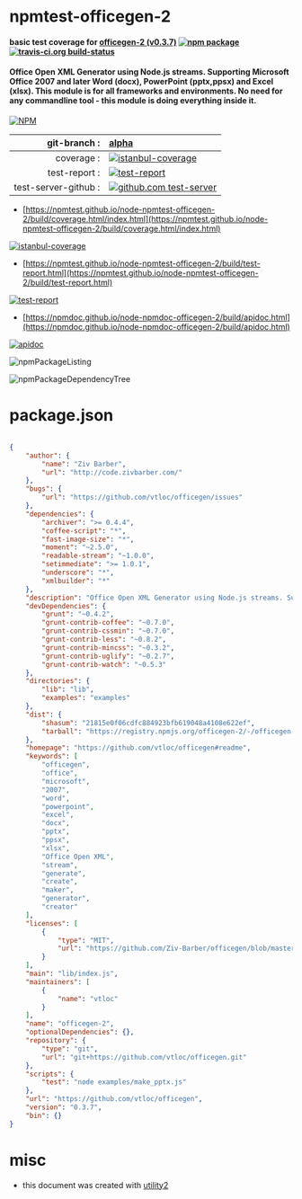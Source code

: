 # npmtest-officegen-2

#### basic test coverage for  [officegen-2 (v0.3.7)](https://github.com/vtloc/officegen#readme)  [![npm package](https://img.shields.io/npm/v/npmtest-officegen-2.svg?style=flat-square)](https://www.npmjs.org/package/npmtest-officegen-2) [![travis-ci.org build-status](https://api.travis-ci.org/npmtest/node-npmtest-officegen-2.svg)](https://travis-ci.org/npmtest/node-npmtest-officegen-2)

#### Office Open XML Generator using Node.js streams. Supporting Microsoft Office 2007 and later Word (docx), PowerPoint (pptx,ppsx) and Excel (xlsx). This module is for all frameworks and environments. No need for any commandline tool - this module is doing everything inside it.

[![NPM](https://nodei.co/npm/officegen-2.png?downloads=true&downloadRank=true&stars=true)](https://www.npmjs.com/package/officegen-2)

| git-branch : | [alpha](https://github.com/npmtest/node-npmtest-officegen-2/tree/alpha)|
|--:|:--|
| coverage : | [![istanbul-coverage](https://npmtest.github.io/node-npmtest-officegen-2/build/coverage.badge.svg)](https://npmtest.github.io/node-npmtest-officegen-2/build/coverage.html/index.html)|
| test-report : | [![test-report](https://npmtest.github.io/node-npmtest-officegen-2/build/test-report.badge.svg)](https://npmtest.github.io/node-npmtest-officegen-2/build/test-report.html)|
| test-server-github : | [![github.com test-server](https://npmtest.github.io/node-npmtest-officegen-2/GitHub-Mark-32px.png)](https://npmtest.github.io/node-npmtest-officegen-2/build/app/index.html) | | build-artifacts : | [![build-artifacts](https://npmtest.github.io/node-npmtest-officegen-2/glyphicons_144_folder_open.png)](https://github.com/npmtest/node-npmtest-officegen-2/tree/gh-pages/build)|

- [https://npmtest.github.io/node-npmtest-officegen-2/build/coverage.html/index.html](https://npmtest.github.io/node-npmtest-officegen-2/build/coverage.html/index.html)

[![istanbul-coverage](https://npmtest.github.io/node-npmtest-officegen-2/build/screenCapture.buildCi.browser.%252Ftmp%252Fbuild%252Fcoverage.lib.html.png)](https://npmtest.github.io/node-npmtest-officegen-2/build/coverage.html/index.html)

- [https://npmtest.github.io/node-npmtest-officegen-2/build/test-report.html](https://npmtest.github.io/node-npmtest-officegen-2/build/test-report.html)

[![test-report](https://npmtest.github.io/node-npmtest-officegen-2/build/screenCapture.buildCi.browser.%252Ftmp%252Fbuild%252Ftest-report.html.png)](https://npmtest.github.io/node-npmtest-officegen-2/build/test-report.html)

- [https://npmdoc.github.io/node-npmdoc-officegen-2/build/apidoc.html](https://npmdoc.github.io/node-npmdoc-officegen-2/build/apidoc.html)

[![apidoc](https://npmdoc.github.io/node-npmdoc-officegen-2/build/screenCapture.buildCi.browser.%252Ftmp%252Fbuild%252Fapidoc.html.png)](https://npmdoc.github.io/node-npmdoc-officegen-2/build/apidoc.html)

![npmPackageListing](https://npmtest.github.io/node-npmtest-officegen-2/build/screenCapture.npmPackageListing.svg)

![npmPackageDependencyTree](https://npmtest.github.io/node-npmtest-officegen-2/build/screenCapture.npmPackageDependencyTree.svg)



# package.json

```json

{
    "author": {
        "name": "Ziv Barber",
        "url": "http://code.zivbarber.com/"
    },
    "bugs": {
        "url": "https://github.com/vtloc/officegen/issues"
    },
    "dependencies": {
        "archiver": ">= 0.4.4",
        "coffee-script": "*",
        "fast-image-size": "*",
        "moment": "~2.5.0",
        "readable-stream": "~1.0.0",
        "setimmediate": ">= 1.0.1",
        "underscore": "*",
        "xmlbuilder": "*"
    },
    "description": "Office Open XML Generator using Node.js streams. Supporting Microsoft Office 2007 and later Word (docx), PowerPoint (pptx,ppsx) and Excel (xlsx). This module is for all frameworks and environments. No need for any commandline tool - this module is doing everything inside it.",
    "devDependencies": {
        "grunt": "~0.4.2",
        "grunt-contrib-coffee": "~0.7.0",
        "grunt-contrib-cssmin": "~0.7.0",
        "grunt-contrib-less": "~0.8.2",
        "grunt-contrib-mincss": "~0.3.2",
        "grunt-contrib-uglify": "~0.2.7",
        "grunt-contrib-watch": "~0.5.3"
    },
    "directories": {
        "lib": "lib",
        "examples": "examples"
    },
    "dist": {
        "shasum": "21815e0f06cdfc884923bfb619048a4108e622ef",
        "tarball": "https://registry.npmjs.org/officegen-2/-/officegen-2-0.3.7.tgz"
    },
    "homepage": "https://github.com/vtloc/officegen#readme",
    "keywords": [
        "officegen",
        "office",
        "microsoft",
        "2007",
        "word",
        "powerpoint",
        "excel",
        "docx",
        "pptx",
        "ppsx",
        "xlsx",
        "Office Open XML",
        "stream",
        "generate",
        "create",
        "maker",
        "generator",
        "creator"
    ],
    "licenses": [
        {
            "type": "MIT",
            "url": "https://github.com/Ziv-Barber/officegen/blob/master/LICENSE-MIT"
        }
    ],
    "main": "lib/index.js",
    "maintainers": [
        {
            "name": "vtloc"
        }
    ],
    "name": "officegen-2",
    "optionalDependencies": {},
    "repository": {
        "type": "git",
        "url": "git+https://github.com/vtloc/officegen.git"
    },
    "scripts": {
        "test": "node examples/make_pptx.js"
    },
    "url": "https://github.com/vtloc/officegen",
    "version": "0.3.7",
    "bin": {}
}
```



# misc
- this document was created with [utility2](https://github.com/kaizhu256/node-utility2)
